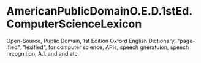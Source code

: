 # AmericanPublicDomainO.E.D.1stEd.ComputerScienceLexicon
Open-Source, Public Domain, 1st Edition Oxford English Dictionary, "page-ified", "lexified", for computer science, APIs, speech gneratuion, speech recognition, A.I. and and etc.
